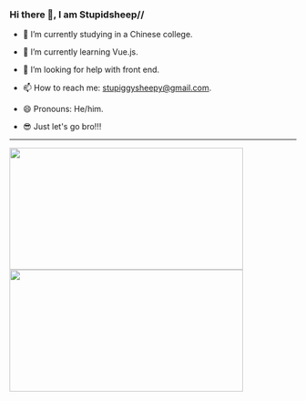 ### Hi there 👋, I am Stupidsheep//

- 🔭 I’m currently studying in a Chinese college.

- 🌱 I’m currently learning Vue.js.

- 🤔 I’m looking for help with front end.

- 📫 How to reach me: stupiggysheepy@gmail.com.

- 😄 Pronouns: He/him.

- 😎 Just let's go bro!!!

---

<img src="https://github-readme0stats-xi.vercel.app/api?username=stupidsheepy&count_private=true&theme=tokyonight" width="410px" height="214px"/><img src="https://github-readme0stats-xi.vercel.app/api/wakatime?username=stupidsheep&layout=compact&theme=tokyonight&langs_count=10" width="410px" height="214px"/> 
